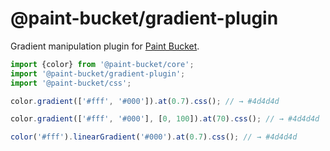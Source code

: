 # @paint-bucket/gradient-plugin

Gradient manipulation plugin for [Paint Bucket](https://github.com/smikhalevski/paint-bucket/).

```ts
import {color} from '@paint-bucket/core';
import '@paint-bucket/gradient-plugin';
import '@paint-bucket/css';

color.gradient(['#fff', '#000']).at(0.7).css(); // → #4d4d4d

color.gradient(['#fff', '#000'], [0, 100]).at(70).css(); // → #4d4d4d

color('#fff').linearGradient('#000').at(0.7).css(); // → #4d4d4d
```
